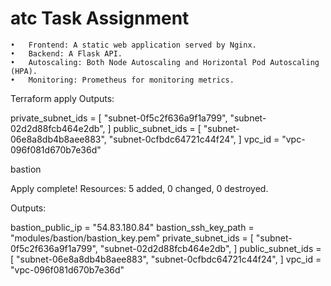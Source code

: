 # atc Task Assignment
	•	Frontend: A static web application served by Nginx.
	•	Backend: A Flask API.
	•	Autoscaling: Both Node Autoscaling and Horizontal Pod Autoscaling (HPA).
	•	Monitoring: Prometheus for monitoring metrics.


Terraform apply 
Outputs:

private_subnet_ids = [
  "subnet-0f5c2f636a9f1a799",
  "subnet-02d2d88fcb464e2db",
]
public_subnet_ids = [
  "subnet-06e8a8db4b8aee883",
  "subnet-0cfbdc64721c44f24",
]
vpc_id = "vpc-096f081d670b7e36d"


bastion

Apply complete! Resources: 5 added, 0 changed, 0 destroyed.

Outputs:

bastion_public_ip = "54.83.180.84"
bastion_ssh_key_path = "modules/bastion/bastion_key.pem"
private_subnet_ids = [
  "subnet-0f5c2f636a9f1a799",
  "subnet-02d2d88fcb464e2db",
]
public_subnet_ids = [
  "subnet-06e8a8db4b8aee883",
  "subnet-0cfbdc64721c44f24",
]
vpc_id = "vpc-096f081d670b7e36d"